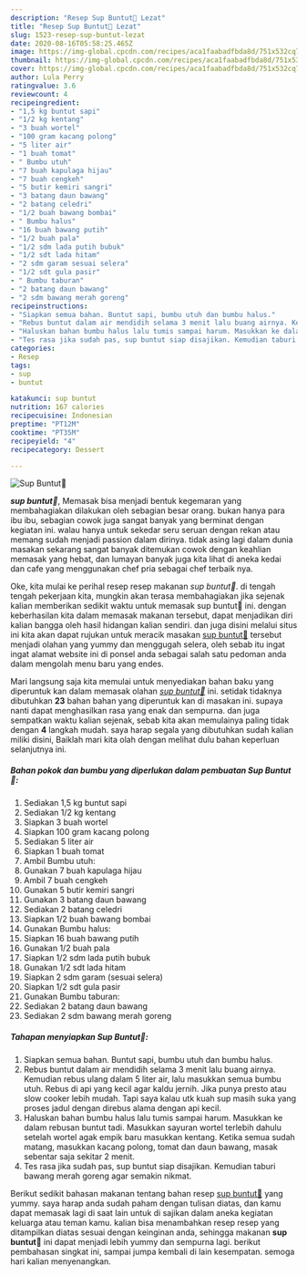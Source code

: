 ```yaml
---
description: "Resep Sup Buntut🍲 Lezat"
title: "Resep Sup Buntut🍲 Lezat"
slug: 1523-resep-sup-buntut-lezat
date: 2020-08-16T05:58:25.465Z
image: https://img-global.cpcdn.com/recipes/aca1faabadfbda8d/751x532cq70/sup-buntut🍲-foto-resep-utama.jpg
thumbnail: https://img-global.cpcdn.com/recipes/aca1faabadfbda8d/751x532cq70/sup-buntut🍲-foto-resep-utama.jpg
cover: https://img-global.cpcdn.com/recipes/aca1faabadfbda8d/751x532cq70/sup-buntut🍲-foto-resep-utama.jpg
author: Lula Perry
ratingvalue: 3.6
reviewcount: 4
recipeingredient:
- "1,5 kg buntut sapi"
- "1/2 kg kentang"
- "3 buah wortel"
- "100 gram kacang polong"
- "5 liter air"
- "1 buah tomat"
- " Bumbu utuh"
- "7 buah kapulaga hijau"
- "7 buah cengkeh"
- "5 butir kemiri sangri"
- "3 batang daun bawang"
- "2 batang celedri"
- "1/2 buah bawang bombai"
- " Bumbu halus"
- "16 buah bawang putih"
- "1/2 buah pala"
- "1/2 sdm lada putih bubuk"
- "1/2 sdt lada hitam"
- "2 sdm garam sesuai selera"
- "1/2 sdt gula pasir"
- " Bumbu taburan"
- "2 batang daun bawang"
- "2 sdm bawang merah goreng"
recipeinstructions:
- "Siapkan semua bahan. Buntut sapi, bumbu utuh dan bumbu halus."
- "Rebus buntut dalam air mendidih selama 3 menit lalu buang airnya. Kemudian rebus ulang dalam 5 liter air, lalu masukkan semua bumbu utuh. Rebus di api yang kecil agar kaldu jernih. Jika punya presto atau slow cooker lebih mudah. Tapi saya kalau utk kuah sup masih suka yang proses jadul dengan direbus alama dengan api kecil."
- "Haluskan bahan bumbu halus lalu tumis sampai harum. Masukkan ke dalam rebusan buntut tadi. Masukkan sayuran wortel terlebih dahulu setelah wortel agak empik baru masukkan kentang. Ketika semua sudah matang, masukkan kacang polong, tomat dan daun bawang, masak sebentar saja sekitar 2 menit."
- "Tes rasa jika sudah pas, sup buntut siap disajikan. Kemudian taburi bawang merah goreng agar semakin nikmat."
categories:
- Resep
tags:
- sup
- buntut

katakunci: sup buntut 
nutrition: 167 calories
recipecuisine: Indonesian
preptime: "PT12M"
cooktime: "PT35M"
recipeyield: "4"
recipecategory: Dessert

---
```



![Sup Buntut🍲](https://img-global.cpcdn.com/recipes/aca1faabadfbda8d/751x532cq70/sup-buntut🍲-foto-resep-utama.jpg)

<b><i>sup buntut🍲</i></b>, Memasak bisa menjadi bentuk kegemaran yang membahagiakan dilakukan oleh sebagian besar orang. bukan hanya para ibu ibu, sebagian cowok juga sangat banyak yang berminat dengan kegiatan ini. walau hanya untuk sekedar seru seruan dengan rekan atau memang sudah menjadi passion dalam dirinya. tidak asing lagi dalam dunia masakan sekarang sangat banyak ditemukan cowok dengan keahlian memasak yang hebat, dan lumayan banyak juga kita lihat di aneka kedai dan cafe yang menggunakan chef pria sebagai chef terbaik nya.



Oke, kita mulai ke perihal resep resep makanan <i>sup buntut🍲</i>. di tengah tengah pekerjaan kita, mungkin akan terasa membahagiakan jika sejenak kalian memberikan sedikit waktu untuk memasak sup buntut🍲 ini. dengan keberhasilan kita dalam memasak makanan tersebut, dapat menjadikan diri kalian bangga oleh hasil hidangan kalian sendiri. dan juga disini melalui situs ini kita akan dapat rujukan untuk meracik masakan <u>sup buntut🍲</u> tersebut menjadi olahan yang yummy dan menggugah selera, oleh sebab itu ingat ingat alamat website ini di ponsel anda sebagai salah satu pedoman anda dalam mengolah menu baru yang endes.


Mari langsung saja kita memulai untuk menyediakan bahan baku yang diperuntuk kan dalam memasak olahan <u><i>sup buntut🍲</i></u> ini. setidak tidaknya dibutuhkan <b>23</b> bahan bahan yang diperuntuk kan di masakan ini. supaya nanti dapat menghasilkan rasa yang enak dan sempurna. dan juga sempatkan waktu kalian sejenak, sebab kita akan memulainya paling tidak dengan <b>4</b> langkah mudah. saya harap segala yang dibutuhkan sudah kalian miliki disini, Baiklah mari kita olah dengan melihat dulu bahan keperluan selanjutnya ini.

<!--inarticleads1-->

##### Bahan pokok dan bumbu yang diperlukan dalam pembuatan Sup Buntut🍲:

1. Sediakan 1,5 kg buntut sapi
1. Sediakan 1/2 kg kentang
1. Siapkan 3 buah wortel
1. Siapkan 100 gram kacang polong
1. Sediakan 5 liter air
1. Siapkan 1 buah tomat
1. Ambil  Bumbu utuh:
1. Gunakan 7 buah kapulaga hijau
1. Ambil 7 buah cengkeh
1. Gunakan 5 butir kemiri sangri
1. Gunakan 3 batang daun bawang
1. Sediakan 2 batang celedri
1. Siapkan 1/2 buah bawang bombai
1. Gunakan  Bumbu halus:
1. Siapkan 16 buah bawang putih
1. Gunakan 1/2 buah pala
1. Siapkan 1/2 sdm lada putih bubuk
1. Gunakan 1/2 sdt lada hitam
1. Siapkan 2 sdm garam (sesuai selera)
1. Siapkan 1/2 sdt gula pasir
1. Gunakan  Bumbu taburan:
1. Sediakan 2 batang daun bawang
1. Sediakan 2 sdm bawang merah goreng




<!--inarticleads2-->

##### Tahapan menyiapkan Sup Buntut🍲:

1. Siapkan semua bahan. Buntut sapi, bumbu utuh dan bumbu halus.
1. Rebus buntut dalam air mendidih selama 3 menit lalu buang airnya. Kemudian rebus ulang dalam 5 liter air, lalu masukkan semua bumbu utuh. Rebus di api yang kecil agar kaldu jernih. Jika punya presto atau slow cooker lebih mudah. Tapi saya kalau utk kuah sup masih suka yang proses jadul dengan direbus alama dengan api kecil.
1. Haluskan bahan bumbu halus lalu tumis sampai harum. Masukkan ke dalam rebusan buntut tadi. Masukkan sayuran wortel terlebih dahulu setelah wortel agak empik baru masukkan kentang. Ketika semua sudah matang, masukkan kacang polong, tomat dan daun bawang, masak sebentar saja sekitar 2 menit.
1. Tes rasa jika sudah pas, sup buntut siap disajikan. Kemudian taburi bawang merah goreng agar semakin nikmat.




Berikut sedikit bahasan makanan tentang bahan resep <u>sup buntut🍲</u> yang yummy. saya harap anda sudah paham dengan tulisan diatas, dan kamu dapat memasak lagi di saat lain untuk di sajikan dalam aneka kegiatan keluarga atau teman kamu. kalian bisa menambahkan resep resep yang ditampilkan diatas sesuai dengan keinginan anda, sehingga makanan <b>sup buntut🍲</b> ini dapat menjadi lebih yummy dan sempurna lagi. berikut pembahasan singkat ini, sampai jumpa kembali di lain kesempatan. semoga hari kalian menyenangkan.
